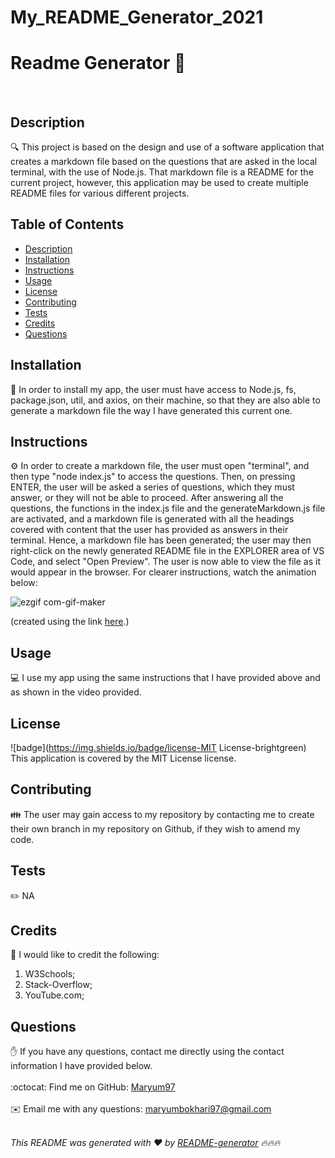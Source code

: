 # My_README_Generator_2021


<h1 style="align: center;">Readme Generator 👋</h1><br />

## Description
🔍 This project is based on the design and use of a software application that creates a markdown file based on the questions that are asked in the local terminal, with the use of Node.js. That markdown file is a README for the current project, however, this application may be used to create multiple README files for various different projects.

## Table of Contents
- [Description](#description)
- [Installation](#installation)
- [Instructions](#instructions)
- [Usage](#usage)
- [License](#license)
- [Contributing](#contributing)
- [Tests](#tests)
- [Credits](#credits)
- [Questions](#questions)

## Installation
💾 In order to install my app, the user must have access to Node.js, fs, package.json, util, and axios, on their machine, so that they are also able to generate a markdown file the way I have generated this current one.

## Instructions
⚙️ In order to create a markdown file, the user must open "terminal", and then type "node index.js" to access the questions. Then, on pressing ENTER, the user will be asked a series of questions, which they must answer, or they will not be able to proceed. After answering all the questions, the functions in the index.js file and the generateMarkdown.js file are activated, and a markdown file is generated with all the headings covered with content that the user has provided as answers in their terminal. Hence, a markdown file has been generated; the user may then right-click on the newly generated README file in the EXPLORER area of VS Code, and select "Open Preview". The user is now able to view the file as it would appear in the browser. For clearer instructions, watch the animation below:

![ezgif com-gif-maker](https://user-images.githubusercontent.com/73832871/108633583-f1fb4b80-746c-11eb-89e3-4c688eb7ae41.gif)

(created using the link <a href="https://ezgif.com/video-to-gif/ezgif-2-b1b3242e871f.mp4" target="_blank">here</a>.)

## Usage
💻 I use my app using the same instructions that I have provided above and as shown in the video provided.

## License
![badge](https://img.shields.io/badge/license-MIT License-brightgreen)
<br />
This application is covered by the MIT License license. 

## Contributing
👪 The user may gain access to my repository by contacting me to create their own branch in my repository on Github, if they wish to amend my code.

## Tests
✏️ NA

## Credits
💐 I would like to credit the following: 
1) W3Schools; 
2) Stack-Overflow; 
3) YouTube.com;

## Questions
✋ If you have any questions, contact me directly using the contact information I have provided below.<br />
<br />
:octocat: Find me on GitHub: [Maryum97](https://github.com/Maryum97)<br />
<br />
✉️ Email me with any questions: maryumbokhari97@gmail.com<br /><br />

_This README was generated with ❤️ by [README-generator](https://github.com/jpd61/README-generator) 🔥🔥🔥_
  